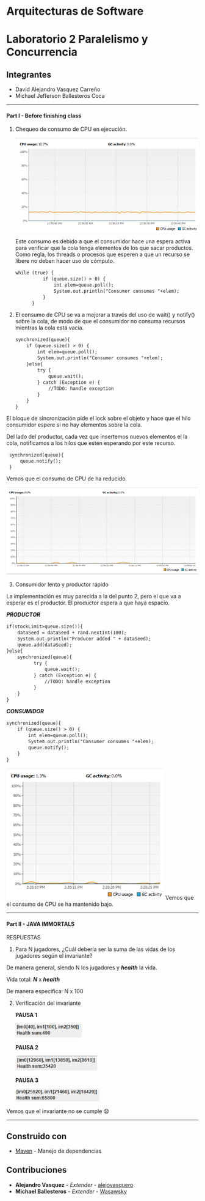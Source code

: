 # Arquitecturas de Software
# Laboratorio 2 Paralelismo y Concurrencia

## Integrantes
- David Alejandro Vasquez Carreño
- Michael Jefferson Ballesteros Coca

____________

#### Part I - Before finishing class

1. Chequeo de consumo de CPU en ejecución. 
    
    ![](img/usoAlto.png)
    
    Este consumo es debido a que el consumidor hace una espera activa para verificar
    que la cola tenga elementos de los que sacar productos. Como regla, los threads o procesos 
    que esperen a que un recurso se libere no deben hacer uso 
    de cómputo. 
    
      ```
    while (true) {
                if (queue.size() > 0) {
                    int elem=queue.poll();
                    System.out.println("Consumer consumes "+elem);                                
                }
            }
      ```

2. El consumo de CPU se va a mejorar a través del uso de wait() y notify() sobre la cola, de
modo de que el consumidor no consuma recursos mientras la cola está vacía.

    ```
    synchronized(queue){
        if (queue.size() > 0) {
            int elem=queue.poll();
            System.out.println("Consumer consumes "+elem);                                
        }else{
            try {
                queue.wait();
            } catch (Exception e) {
                //TODO: handle exception
            }
        }
    }   
    ```

        
El bloque de sincronización pide el lock sobre el objeto y hace que el hilo consumidor espere si no
hay elementos sobre la cola.

Del lado del productor, cada vez que insertemos nuevos elementos el la cola, notificamos
a los hilos que estén esperando por este recurso.
      
   ```
    synchronized(queue){
        queue.notify();
    }
   ```
Vemos que el consumo de CPU de ha reducido.

   ![](img/usoBajo.png)

3. Consumidor lento y productor rápido

La implementación es muy parecida a la del punto 2, pero el que va a esperar es el productor. 
El productor espera a que haya espacio.  

***PRODUCTOR***

  ```
  if(stockLimit>queue.size()){
      dataSeed = dataSeed + rand.nextInt(100);
      System.out.println("Producer added " + dataSeed);
      queue.add(dataSeed);
  }else{
      synchronized(queue){
            try {
                queue.wait();
            } catch (Exception e) {
                //TODO: handle exception
            }
      }
  }

  ```


***CONSUMIDOR***

  ```
  synchronized(queue){
      if (queue.size() > 0) {
          int elem=queue.poll();
          System.out.println("Consumer consumes "+elem); 
          queue.notify();                              
      }
  }
  ```

![](img/usoBajoP2.png)
Vemos que el consumo de CPU se ha mantenido bajo.


____________


#### Part II - JAVA IMMORTALS

RESPUESTAS

1. Para N jugadores, ¿Cuál debería ser la suma de las vidas de los jugadores según el invariante?

De manera general, siendo N los jugadores y ***health*** la vida.

Vida total: ***N*** x ***health***

De manera especifica: N x 100

2. Verificación del invariante

    __PAUSA 1__
    
    ![](img/IMMORTALS/invarianteMal1.PNG)   
    
    __PAUSA 2__
        
    ![](img/IMMORTALS/invarianteMal2.PNG)  
    
    __PAUSA 3__
            
    ![](img/IMMORTALS/invarianteMal3.PNG)  
    
Vemos que el invariante no se cumple :anguished:





____________
## Construido con

* [Maven](https://maven.apache.org/) - Manejo de dependencias



## Contribuciones

* **Alejandro Vasquez** - *Extender* - [alejovasquero](https://github.com/alejovasquero)
* **Michael Ballesteros** - *Extender* - [Wasawsky](https://github.com/Wasawsky)